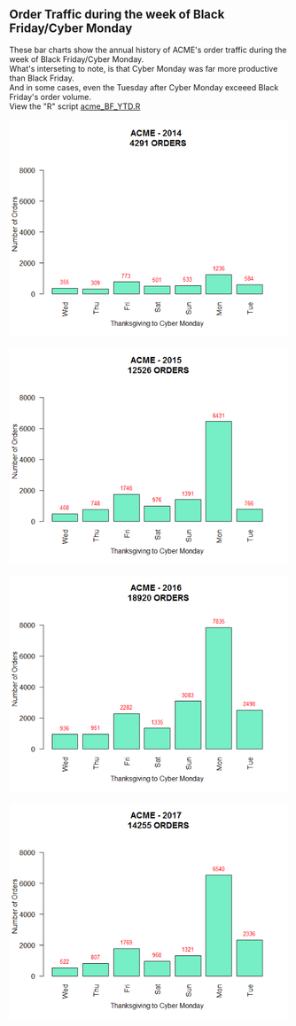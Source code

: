 ## Order Traffic during the week of Black Friday/Cyber Monday
These bar charts show the annual history of ACME's order traffic during the week of Black Friday/Cyber Monday.<br />
What's interseting to note, is that Cyber Monday was far more productive than Black Friday.<br />
And in some cases, even the Tuesday after Cyber Monday exceeed Black Friday's order volume.<br />
View the "R" script [acme_BF_YTD.R](/acme/weekly/acme_BF_YTD.R)
<br /><br />
<img src="https://github.com/recjo/r/blob/master/acme/weekly/acme_ytd_2014.png"><br /><br />
<img src="https://github.com/recjo/r/blob/master/acme/weekly/acme_ytd_2015.png"><br /><br />
<img src="https://github.com/recjo/r/blob/master/acme/weekly/acme_ytd_2016.png"><br /><br />
<img src="https://github.com/recjo/r/blob/master/acme/weekly/acme_ytd_2017.png"><br /><br />
   
